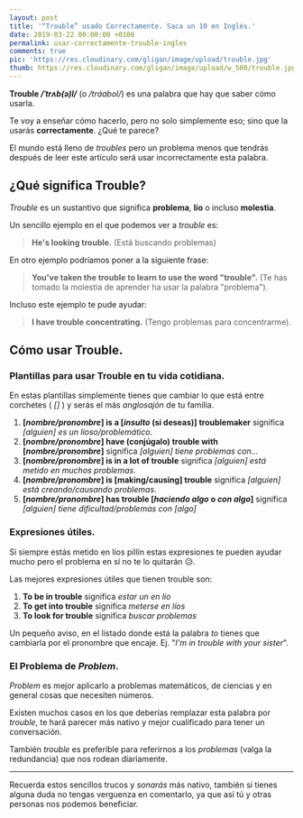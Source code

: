```yaml
---
layout: post
title: '“Trouble” usado Correctamente. Saca un 10 en Inglés.'
date: 2019-03-22 00:00:00 +0100
permalink: usar-correctamente-trouble-ingles
comments: true
pic: 'https://res.cloudinary.com/gligan/image/upload/trouble.jpg'
thumb: https://res.cloudinary.com/gligan/image/upload/w_500/trouble.jpg
---
```


**Trouble */ˈtrʌb(ə)l/*** (o */tráabol/*) es una palabra que hay que saber cómo usarla.

Te voy a enseñar cómo hacerlo, pero no solo simplemente eso; sino que la usarás **correctamente**. ¿Qué te parece?

El mundo está lleno de *troubles* pero un problema menos que tendrás después de leer este artículo será usar incorrectamente esta palabra.

## ¿Qué significa **Trouble**?

*Trouble* es un sustantivo que significa **problema**, **lío** o incluso **molestia**.

Un sencillo ejemplo en el que podemos ver a *trouble* es:
> **He's looking trouble.** (Está buscando problemas)

<!-- Esto es una *frase hecha* pero en un ejemplo real podríamos poner a la siguiente frase:-->
En otro ejemplo podríamos poner a la siguiente frase:
> **You've taken the trouble to learn to use the word "trouble".** (Te has tomado la molestia de aprender ha usar la palabra "problema").

Incluso este ejemplo te pude ayudar:
> **I have trouble concentrating.** (Tengo problemas para concentrarme).

## Cómo usar Trouble.

### Plantillas para usar Trouble en tu vida cotidiana.

En estas plantillas simplemente tienes que cambiar lo que está entre corchetes ( *[]* ) y serás el más *anglosajón* de tu familia.

1. **[*nombre/pronombre*] is a [*insulto* (si deseas)] troublemaker** significa *[alguien] es un líoso/problemático*.
2. **[*nombre/pronombre*] have (conjúgalo) trouble with [*nombre/pronombre*]** significa *[alguien] tiene problemas con...*
3. **[*nombre/pronombre*] is in a lot of trouble** significa *[alguien] está metido en muchos problemas*.
4. **[*nombre/pronombre*] is [making/causing] trouble** significa *[alguien] está creando/causando problemas*.
5. **[*nombre/pronombre*] has trouble [*haciendo algo* o *con algo*]** significa *[alguien] tiene dificultad/problemas con [algo]*

### Expresiones útiles.

Si siempre estás metido en líos pillín estas expresiones te pueden ayudar mucho pero el problema en sí no te lo quitarán 😥.

Las mejores expresiones útiles que tienen trouble son:

1. **To be in trouble** significa *estar un en lío*
2. **To get into trouble** significa *meterse en líos*
3. **To look for trouble** significa *buscar problemas* 

Un pequeño aviso, en el listado donde está la palabra *to* tienes que cambiarla por el pronombre que encaje. Ej. "*I'm in trouble with your sister*".


### El Problema de *Problem*.

*Problem* es mejor aplicarlo a problemas matemáticos, de ciencias y en general cosas que necesiten números.

Existen muchos casos en los que deberías remplazar esta palabra por *trouble*, te hará parecer más nativo y mejor cualificado para tener un conversación.

También *trouble* es preferible para referirnos a los *problemas* (valga la redundancia) que nos rodean diariamente.

___

Recuerda estos sencillos trucos y *sonarás* más nativo, también si tienes alguna duda no tengas verguenza en comentarlo, ya que así tú y otras personas nos podemos beneficiar.

